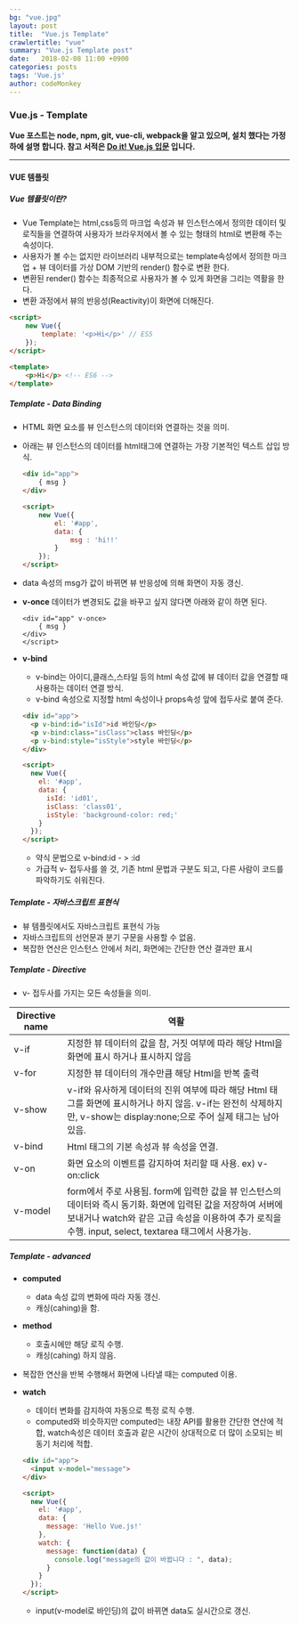 ```yaml
---
bg: "vue.jpg"
layout: post
title:  "Vue.js Template"
crawlertitle: "vue"
summary: "Vue.js Template post"
date:   2018-02-08 11:00 +0900
categories: posts
tags: 'Vue.js'
author: codeMonkey
---
```


### Vue.js - Template ###

**Vue 포스트는 node, npm, git, vue-cli, webpack을 알고 있으며, 설치 했다는 가정하에 설명 합니다. 참고 서적은 [Do it! Vue.js 입문](http://www.yes24.com/24/Goods/58206961?Acode=101&) 입니다.**

---

#### VUE 템플릿 ####

##### Vue 템플릿이란? #####

- Vue Template는 html,css등의 마크업 속성과 뷰 인스턴스에서 정의한 데이터 및 로직들을 연결하여 사용자가 브라우저에서 볼 수 있는 형태의 html로 변환해 주는 속성이다.
- 사용자가 볼 수는 없지만 라이브러리 내부적으로는 template속성에서 정의한 마크업 + 뷰 데이터를 가상 DOM 기반의 render() 함수로 변환 한다.
- 변환된 render() 함수는 최종적으로 사용자가 볼 수 있게 화면을 그리는 역활을 한다. 
- 변환 과정에서 뷰의 반응성(Reactivity)이 화면에 더해진다.

``` html
<script>
	new Vue({
		template: '<p>Hi</p>' // ES5
	});
</script>

<template>
	<p>Hi</p> <!-- ES6 -->
</template>
```

##### Template - Data Binding #####

- HTML 화면 요소를 뷰 인스턴스의 데이터와 연결하는 것을 의미.
- 아래는 뷰 인스턴스의 데이터를 html태그에 연결하는 가장 기본적인 텍스트 삽입 방식.
	``` html
	<div id="app">
		{ msg }
	</div>

	<script>
		new Vue({
			el: '#app',
			data: {
				msg : 'hi!!'
			}
		});
	</script>
	```
- data 속성의 msg가 값이 바뀌면 뷰 반응성에 의해 화면이 자동 갱신.
- **v-once** 데이터가 변경되도 값을 바꾸고 싶지 않다면 아래와 같이 하면 된다.

	```
	<div id="app" v-once>
		{ msg }
	</div>
	</script>
	```

- **v-bind**
	- v-bind는 아이디,클래스,스타일 등의 html 속성 값에 뷰 데이터 값을 연결할 때 사용하는 데이터 연결 방식.
	- v-bind 속성으로 지정할 html 속성이나 props속성 앞에 접두사로 붙여 준다.

	``` html
	<div id="app">
      <p v-bind:id="isId">id 바인딩</p>
      <p v-bind:class="isClass">class 바인딩</p>
      <p v-bind:style="isStyle">style 바인딩</p>
    </div>

    <script>
      new Vue({
        el: '#app',
        data: {
          isId: 'id01',
          isClass: 'class01',
          isStyle: 'background-color: red;'
        }
      });
    </script>
	```
	- 약식 문법으로 v-bind:id - > :id
	- 가급적 v- 접두사를 쓸 것, 기존 html 문법과 구분도 되고, 다른 사람이 코드를 파악하기도 쉬워진다.

##### Template - 자바스크립트 표현식 #####

- 뷰 템플릿에서도 자바스크립트 표현식 가능
- 자바스크립트의 선언문과 분기 구문을 사용할 수 없음.
- 복잡한 연산은 인스턴스 안에서 처리, 화면에는 간단한 연산 결과만 표시

##### Template - Directive #####

- v- 접두사를 가지는 모든 속성들을 의미.

|  Directive name | 역활 |
| ------ | ------ |
| v-if | 지정한 뷰 데이터의 값을 참, 거짓 여부에 따라 해당 Html을 화면에 표시 하거나 표시하지 않음 |
| v-for | 지정한 뷰 데이터의 개수만큼 해당 Html을 반복 출력 |
| v-show | v-if와 유사하게 데이터의 진위 여부에 따라 해당 Html 태그를 화면에 표시하거나 하지 않음. v-if는 완전히 삭제하지만, v-show는 display:none;으로 주어 실제 태그는 남아 있음. |
| v-bind | Html 태그의 기본 속성과 뷰 속성을 연결. |
| v-on | 화면 요소의 이벤트를 감지하여 처리할 때 사용. ex) v-on:click |
| v-model |  form에서 주로 사용됨. form에 입력한 값을 뷰 인스턴스의 데이터와 즉시 동기화. 화면에 입력된 값을 저장하여 서버에 보내거나 watch와 같은 고급 속성을 이용하여 추가 로직을 수행. input, select, textarea 태그에서 사용가능.  |

##### Template - advanced #####

- **computed**
	- data 속성 값의 변화에 따라 자동 갱신.
	- 캐싱(cahing)을 함.
- **method**
	- 호출시에만 해당 로직 수행.
	- 캐싱(cahing) 하지 않음.
- 복잡한 연산을 반복 수행해서 화면에 나타낼 때는 computed 이용.
- **watch**
	- 데이터 변화를 감지하여 자동으로 특정 로직 수행.
	- computed와 비슷하지만 computed는 내장 API를 활용한 간단한 연산에 적합, watch속성은 데이터 호출과 같은 시간이 상대적으로 더 많이 소모되는 비동기 처리에 적합.

	``` html
	<div id="app">
      <input v-model="message">
    </div>

    <script>
      new Vue({
        el: '#app',
        data: {
          message: 'Hello Vue.js!'
        },
        watch: {
          message: function(data) {
            console.log("message의 값이 바뀝니다 : ", data);
          }
        }
      });
    </script>
	```
	- input(v-model로 바인딩)의 값이 바뀌면 data도 실시간으로 갱신.